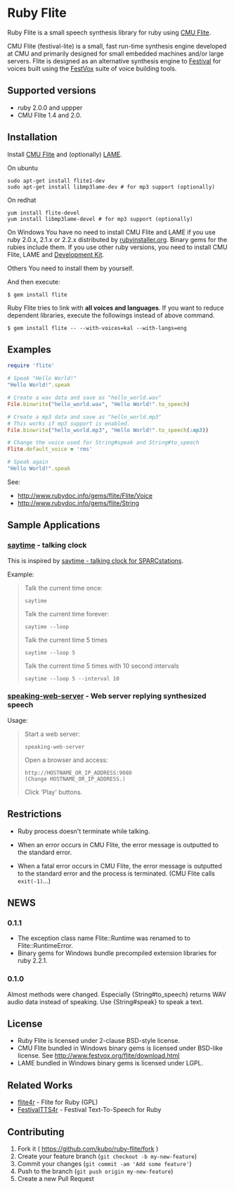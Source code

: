 # Ruby Flite

Ruby Flite is a small speech synthesis library for ruby using [CMU Flite](http://cmuflite.org).

CMU Flite (festival-lite) is a small, fast run-time synthesis engine developed
at CMU and primarily designed for small embedded machines and/or large
servers. Flite is designed as an alternative synthesis engine to [Festival](http://festvox.org/festival) for
voices built using the [FestVox](http://festvox.org/) suite of voice building tools. 

## Supported versions

* ruby 2.0.0 and uppper
* CMU Flite 1.4 and 2.0.

## Installation

Install [CMU Flite](http://cmuflite.org) and (optionally) [LAME](http://lame.sourceforge.net/).

On ubuntu
```shell
sudo apt-get install flite1-dev
sudo apt-get install libmp3lame-dev # for mp3 support (optionally)
```

On redhat
```shell
yum install flite-devel
yum install libmp3lame-devel # for mp3 support (optionally)
```

On Windows
You have no need to install CMU Flite and LAME if you use ruby 2.0.x,
2.1.x or 2.2.x distributed by [rubyinstaller.org](http://rubyinstaller.org/). Binary gems for the
rubies include them. If you use other ruby versions, you need to
install CMU Flite, LAME and [Development Kit](http://rubyinstaller.org/downloads/).

Others
You need to install them by yourself.

And then execute:

    $ gem install flite

Ruby Flite tries to link with **all voices and languages**.
If you want to reduce dependent libraries, execute the followings
instead of above command.

    $ gem install flite -- --with-voices=kal --with-langs=eng

## Examples

```ruby
require 'flite'

# Speak "Hello World!"
"Hello World!".speak

# Create a wav data and save as "hello_world.wav"
File.binwrite("hello_world.wav", "Hello World!".to_speech)

# Create a mp3 data and save as "hello_world.mp3"
# This works if mp3 support is enabled.
File.binwrite("hello_world.mp3", "Hello World!".to_speech(:mp3))

# Change the voice used for String#speak and String#to_speech
Flite.default_voice = 'rms'

# Speak again
"Hello World!".speak
```

See:

* http://www.rubydoc.info/gems/flite/Flite/Voice
* http://www.rubydoc.info/gems/flite/String

## Sample Applications

### [saytime](https://github.com/kubo/ruby-flite/blob/master/bin/saytime) - talking clock

This is inspired by [saytime - talking clock for SPARCstations](http://acme.com/software/saytime/).

Example:

> Talk the current time once:
>
> ```shell
> saytime
> ```
>
> Talk the current time forever:
>
> ```shell
> saytime --loop
> ```
>
> Talk the current time 5 times
>
> ```shell
> saytime --loop 5
> ```
>
> Talk the current time 5 times with 10 second intervals
>
> ```shell
> saytime --loop 5 --interval 10
> ```

### [speaking-web-server](https://github.com/kubo/ruby-flite/blob/master/bin/speaking-web-server) - Web server replying synthesized speech

Usage:

> Start a web server:
> 
> ```shell
> speaking-web-server
> ```
>
> Open a browser and access:
>
>     http://HOSTNAME_OR_IP_ADDRESS:9080
>     (Change HOSTNAME_OR_IP_ADDRESS.)
>
> Click 'Play' buttons.

## Restrictions

* Ruby process doesn't terminate while talking.

* When an error occurs in CMU Flite, the error message is outputted to
  the standard error.

* When a fatal error occurs in CMU Flite, the error message is outputted to
  the standard error and the process is terminated. (CMU Flite calls `exit(-1)`...)

## NEWS

### 0.1.1

* The exception class name Flite::Runtime was renamed to to Flite::RuntimeError.
* Binary gems for Windows bundle precompiled extension libraries for ruby 2.2.1.

### 0.1.0

Almost methods were changed. Especially {String#to_speech} returns WAV
audio data instead of speaking. Use {String#speak} to speak a text.

## License

* Ruby Flite is licensed under 2-clause BSD-style license.
* CMU Flite bundled in Windows binary gems is licensed under BSD-like license.
  See http://www.festvox.org/flite/download.html
* LAME bundled in Windows binary gems is licensed under LGPL.

## Related Works

* [flite4r](http://www.rubydoc.info/gems/flite4r/) - Flite for Ruby (GPL)
* [FestivalTTS4r](https://github.com/spejman/festivaltts4r) - Festival Text-To-Speech for Ruby
 
## Contributing

1. Fork it ( https://github.com/kubo/ruby-flite/fork )
2. Create your feature branch (`git checkout -b my-new-feature`)
3. Commit your changes (`git commit -am 'Add some feature'`)
4. Push to the branch (`git push origin my-new-feature`)
5. Create a new Pull Request
